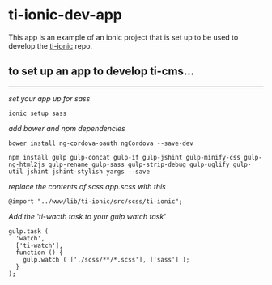 # ti-ionic-dev-app

This app is an example of an ionic project that is set up to be used to develop the [ti-ionic](https://github.com/toru-interactive/ti-ionic) repo.  

to set up an app to develop ti-cms...
-------------------------------------
-------------------------------------

*set your app up for sass*

    ionic setup sass

*add bower and npm dependencies*

    bower install ng-cordova-oauth ngCordova --save-dev

    npm install gulp gulp-concat gulp-if gulp-jshint gulp-minify-css gulp-ng-html2js gulp-rename gulp-sass gulp-strip-debug gulp-uglify gulp-util jshint jshint-stylish yargs --save

*replace the contents of scss.app.scss with this*

    @import "../www/lib/ti-ionic/src/scss/ti-ionic";

*Add the 'ti-wacth task to your gulp watch task'*

    gulp.task (
      'watch',
      ['ti-watch'],
      function () {
        gulp.watch ( ['./scss/**/*.scss'], ['sass'] );
      }
    );
